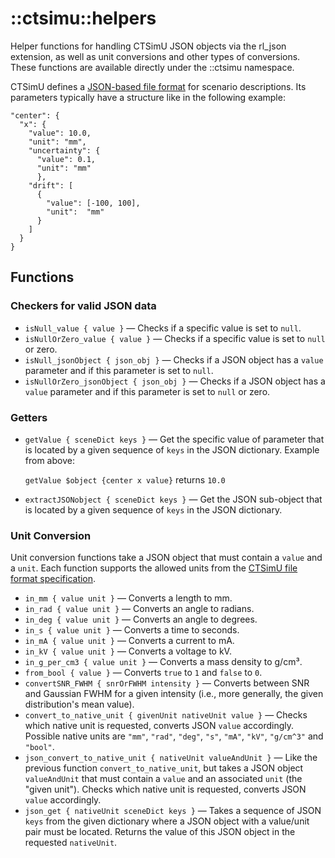 # ::ctsimu::helpers
Helper functions for handling CTSimU JSON objects via the rl_json extension, as well as unit conversions and other types of conversions. These functions are available directly under the ::ctsimu namespace.

CTSimU defines a [JSON-based file format](https://bamresearch.github.io/ctsimu-scenarios) for scenario descriptions. Its parameters typically have a structure like in the following example:

    "center": {
      "x": {
        "value": 10.0,
        "unit": "mm",
        "uncertainty": {
          "value": 0.1,
          "unit": "mm"
          },
        "drift": [
          {
            "value": [-100, 100],
            "unit":  "mm"
          }
        ]
      }
    }

## Functions

### Checkers for valid JSON data

* `isNull_value { value }` — Checks if a specific value is set to `null`.
* `isNullOrZero_value { value }` — Checks if a specific value is set to `null` or zero.
* `isNull_jsonObject { json_obj }` — Checks if a JSON object has a `value` parameter and if this parameter is set to `null`.
* `isNullOrZero_jsonObject { json_obj }` — Checks if a JSON object has a `value` parameter and if this parameter is set to `null` or zero.

### Getters

* `getValue { sceneDict keys }` — Get the specific value of parameter that is located by a given sequence of `keys` in the JSON dictionary. Example from above:
    
    `getValue $object {center x value}` returns `10.0`
* `extractJSONobject { sceneDict keys }`  — Get the JSON sub-object that is located by a given sequence of `keys` in the JSON dictionary.

### Unit Conversion

Unit conversion functions take a JSON object that must contain a `value` and a `unit`. Each function supports the allowed units from the [CTSimU file format specification](https://bamresearch.github.io/ctsimu-scenarios).

* `in_mm { value unit }` — Converts a length to mm.
* `in_rad { value unit }` — Converts an angle to radians.
* `in_deg { value unit }` — Converts an angle to degrees.
* `in_s { value unit }` — Converts a time to seconds.
* `in_mA { value unit }` — Converts a current to mA.
* `in_kV { value unit }` — Converts a voltage to kV.
* `in_g_per_cm3 { value unit }` — Converts a mass density to g/cm³.
* `from_bool { value }` — Converts `true` to `1` and `false` to `0`.
* `convertSNR_FWHM { snrOrFWHM intensity }` — Converts between SNR and Gaussian FWHM for a given intensity (i.e., more generally, the given distribution's mean value).
* `convert_to_native_unit { givenUnit nativeUnit value }` — Checks which native unit is requested, converts JSON `value` accordingly. Possible native units are `"mm"`, `"rad"`, `"deg"`, `"s"`, `"mA"`, `"kV"`, `"g/cm^3"` and `"bool"`.
* `json_convert_to_native_unit { nativeUnit valueAndUnit }` — Like the previous function `convert_to_native_unit`, but takes a JSON object `valueAndUnit` that must contain a `value` and an associated `unit` (the "given unit"). Checks which native unit is requested, converts JSON `value` accordingly.
* `json_get { nativeUnit sceneDict keys }` — Takes a sequence of JSON `keys` from the given dictionary where a JSON object with a value/unit pair must be located. Returns the value of this JSON object in the requested `nativeUnit`.